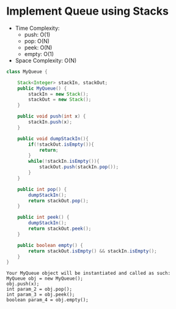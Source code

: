# Implement Queue using Stacks

- Time Complexity:
  - push: O(1)
  - pop: O(N)
  - peek: O(N)
  - empty: O(1)
- Space Complexity: O(N)

```java
class MyQueue {

    Stack<Integer> stackIn, stackOut;
    public MyQueue() {
        stackIn = new Stack();
        stackOut = new Stack();
    }

    public void push(int x) {
        stackIn.push(x);
    }

    public void dumpStackIn(){
        if(!stackOut.isEmpty()){
            return;
        }
        while(!stackIn.isEmpty()){
            stackOut.push(stackIn.pop());
        }
    }

    public int pop() {
        dumpStackIn();
        return stackOut.pop();
    }

    public int peek() {
        dumpStackIn();
        return stackOut.peek();
    }

    public boolean empty() {
        return stackOut.isEmpty() && stackIn.isEmpty();
    }
}
```
```
Your MyQueue object will be instantiated and called as such:
MyQueue obj = new MyQueue();
obj.push(x);
int param_2 = obj.pop();
int param_3 = obj.peek();
boolean param_4 = obj.empty();
```
